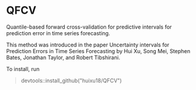 # QFCV

Quantile-based forward cross-validation for predictive intervals for prediction error in time series forecasting. 

This method was introduced in the paper Uncertainty intervals for Prediction Errors in Time Series
Forecasting by Hui Xu, Song Mei, Stephen Bates, Jonathan Taylor, and Robert Tibshirani. 

To install, run

> devtools::install_github("huixu18/QFCV")
